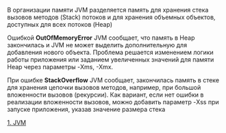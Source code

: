 В организации памяти JVM разделяется память для хранения стека вызовов методов (Stack) потоков и для хранения объемных объектов, доступных для всех потоков (Heap)  

Ошибкой **OutOfMemoryError** JVM сообщает, что память в Heap закончилась и JVM не может выделить дополнительную для добавления нового объекта. Проблема решается изменением логики работы приложения или заданием увеличенных значений для памяти Heap через параметры -Xms, -Xmx. 

При ошибке **StackOverflow** JVM сообщает, закончилась память в стеке для хранения цепочки вызовов методов, например, при большой вложенности вызовов (рекурсии).
Как вариант, если нет ошибки в реализации вложенности вызовов, можно добавить параметр -Xss при запуске приложения, указав значение размера стека


[1. JVM](../README.md)
